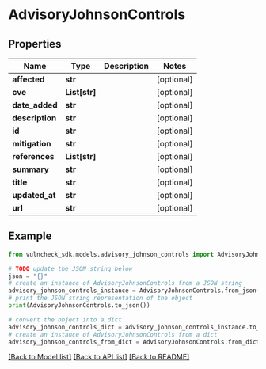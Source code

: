 # AdvisoryJohnsonControls


## Properties

Name | Type | Description | Notes
------------ | ------------- | ------------- | -------------
**affected** | **str** |  | [optional] 
**cve** | **List[str]** |  | [optional] 
**date_added** | **str** |  | [optional] 
**description** | **str** |  | [optional] 
**id** | **str** |  | [optional] 
**mitigation** | **str** |  | [optional] 
**references** | **List[str]** |  | [optional] 
**summary** | **str** |  | [optional] 
**title** | **str** |  | [optional] 
**updated_at** | **str** |  | [optional] 
**url** | **str** |  | [optional] 

## Example

```python
from vulncheck_sdk.models.advisory_johnson_controls import AdvisoryJohnsonControls

# TODO update the JSON string below
json = "{}"
# create an instance of AdvisoryJohnsonControls from a JSON string
advisory_johnson_controls_instance = AdvisoryJohnsonControls.from_json(json)
# print the JSON string representation of the object
print(AdvisoryJohnsonControls.to_json())

# convert the object into a dict
advisory_johnson_controls_dict = advisory_johnson_controls_instance.to_dict()
# create an instance of AdvisoryJohnsonControls from a dict
advisory_johnson_controls_from_dict = AdvisoryJohnsonControls.from_dict(advisory_johnson_controls_dict)
```
[[Back to Model list]](../README.md#documentation-for-models) [[Back to API list]](../README.md#documentation-for-api-endpoints) [[Back to README]](../README.md)


